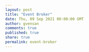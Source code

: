 ```yaml
---
layout: post
title: "Event Broker"
date: Thu, 09 Sep 2021 00:00:00 GMT
author: gvensan
comments: true
published: true
share: true
permalink: event-broker
---
```

